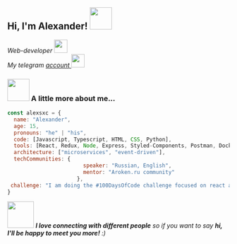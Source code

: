<h2> Hi, I'm Alexander! <img src="https://media.giphy.com/media/mGcNjsfWAjY5AEZNw6/giphy.gif" width="50"></h2>
<p><em>Web-developer <img src="https://media.giphy.com/media/fYSnHlufseco8Fh93Z/giphy.gif" width="30"></br>My telegram <a href="https://t.me/alexsxcc">account </a><img src="https://media.giphy.com/media/WUlplcMpOCEmTGBtBW/giphy.gif" width="30"> 
</em></p>

### <img src="https://media.giphy.com/media/VgCDAzcKvsR6OM0uWg/giphy.gif" width="50"> A little more about me...  

```javascript
const alexsxc = {
  name: "Alexander",
  age: 15,
  pronouns: "he" | "his",
  code: [Javascript, Typescript, HTML, CSS, Python],
  tools: [React, Redux, Node, Express, Styled-Components, Postman, Docker, FLask],
  architecture: ["microservices", "event-driven"],
  techCommunities: {
                        speaker: "Russian, English",
                        mentor: "Aroken.ru community"
                      },
 challenge: "I am doing the #100DaysOfCode challenge focused on react and typescript"
}
```

<img src="https://media.giphy.com/media/LnQjpWaON8nhr21vNW/giphy.gif" width="60"> <em><b>I love connecting with different people</b> so if you want to say <b>hi, I'll be happy to meet you more!</b> :)</em>
